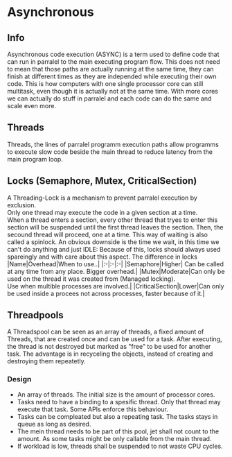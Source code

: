 # Asynchronous
## Info
Asynchronous code execution (ASYNC) is a term used to define code that can run in parralel to the main executing program flow.
This does not need to mean that those paths are actually running at the same time,
they can finish at different times as they are independed while executing their own code.
This is how computers with one single processor core can still multitask, even though it is 
actually not at the same time. With more cores we can actually do stuff in parralel and each code can do the same and scale even more.

## Threads
Threads, the lines of parralel programm execution paths allow programms to 
execute slow code beside the main thread to reduce latency from the main program loop.

## Locks (Semaphore, Mutex, CriticalSection)
A Threading-Lock is a mechanism to prevent parralel execution by exclusion.<br>
Only one thread may execute the code in a given section at a time.<br>
When a thread enters a section, every other thread that tryes to enter this section will be suspended until the first thread leaves the section.
Then, the secound thread will proceed, one at a time. 
This way of waiting is also called a spinlock. An obvious downside is the time we wait, in this time we 
can't do anything and just IDLE: Because of this, locks should always used spareingly and with care about this aspect.
The difference in locks
|Name|Overhead|When to use..|
|:-|:-|:-|
|Semaphore|Higher| Can be called at any time from any place. Bigger overhead.|
|Mutex|Moderate|Can only be used on the thread it was created from (Managed locking).<br>Use when multible processes are involved.|
|CriticalSection|Lower|Can only be used inside a procees not across processes, faster because of it.|

## Threadpools
A Threadspool can be seen as an array of threads, a fixed amount of Threads, that are created once and can 
be used for a task. After executing, the thread is not destroyed but marked as "free" to be used for another task.
The advantage is in recyceling the objects, instead of creating and destroying them repeatetly.
### Design
- An array of threads. The initial size is the amount of processor cores.
- Tasks need to have a binding to a spesific thread. Only that thread may execute that task. Some APIs enforce this behaviour.
- Tasks can be compleated but also a repeating task. The tasks stays in queue as long as desired.
- The mein thread needs to be part of this pool, jet shall not count to the amount. As some tasks might be only callable from the main thread.
- If workload is low, threads shall be suspended to not waste CPU cycles.
